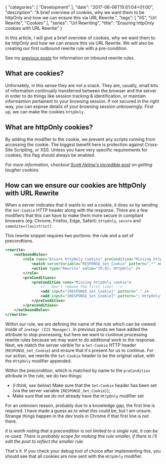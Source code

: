{
   "categories": [ "Development" ],
   "date": "2017-06-06T15:01:04+01:00",
   "description": "A brief overview of cookies, why we want them to be httpOnly and how we can ensure this via URL Rewrite.",
   "tags": [ "IIS", "Url Rewrite", "Cookies" ],
   "series": "Url Rewriting",
   "title": "Ensuring httpOnly cookies with URL Rewrite"
}

In this article, I will give a brief overview of cookies, why we want them to be httpOnly and how we can ensure this via URL Rewrite. We will also be creating our first outbound rewrite rule with a pre-condition.

<!--more-->

See my [previous posts](/article/2017/06/removing-trailing-slashes-with-url-rewrite/) for information on inbound rewrite rules.

## What are cookies?

Unfornately, in this sense they are not a snack. They are, usually, small bits of information continually transferred between the browser and the server in order to do things like session tracking & identification, or maintain informantion pertainent to your browsing session. If not secured in the right way, you can expose details of your browsing session unknowingly. First up, we can make the cookies `httpOnly`.

## What are httpOnly cookies?

By adding the modifier to the cookie, we prevent any scripts running from accessing the cookie. The biggest benefit here is protection against Cross-Site Scripting, or XSS. Unless you have very specific requirements for cookies, this flag should always be enabled.

*For more information, checkout [Scott Helme's incredible post](https://scotthelme.co.uk/tough-cookies/) on getting tougher cookies.*

## How can we ensure our cookies are httpOnly with URL Rewrite

When a server indicates that it wants to set a cookie, it does so by sending the `Set-Cookie` HTTP header along with the response. There are a few modifiers that this can have to make them more secure in compliant browsers (eg: Chrome, Firefox, Edge, Safari): `httpOnly`, `secure` and `sameSite=(lax|strict)`.

This rewrite snippet requires two portions: the rule and a set of precondtions.

```xml
<rewrite>
    <outboundRules>
        <rule name="Ensure httpOnly Cookies" preCondition="Missing httpOnly cookie">
            <match serverVariable="RESPONSE_Set_Cookie" pattern=".*" negate="false" />
            <action type="Rewrite" value="{R:0}; HttpOnly" />
        </rule>
        <preConditions>
            <preCondition name="Missing httpOnly cookie">
                <!-- Don't remove the first line! -->
                <add input="{RESPONSE_Set_Cookie}" pattern="." />
                <add input="{RESPONSE_Set_Cookie}" pattern="; HttpOnly" negate="true" />
            </preCondition>
        </preconditions>
    </outboundRules>
</rewrite>
```

Within our rule, we are defining the name of the rule which can be viewed inside of `inetmgr (IIS Manager)`. In previous posts we have added the attribute to stop processing, but here we want to continue processing rewrite rules because we may want to do additional work to the response. Next, we match the server varible for a `Set-Cookie` HTTP header (`RESPONSE_Set_Cookie`) and ensure that it's present for us to continue. For our action, we rewrite the `Set-Cookie` header to be the original value, with the `HttpOnly` modifier appended.

Within the precondition, which is matched by name to the `preCondition` attribute in the rule, we do two things:

- (_I think, see below_) Make sure that the `Set-Cookie` header has been set (via the server variable `{RESPONSE_Set_Cookie}`);
- Make sure that we do not already have the `HttpOnly` modifier set

For an unknown reason, probably due to a knowledge gap, the first line is required. I have made a guess as to what this could be, but I am unsure. Strange things happen in the dev tools in Chrome if that first line is not there.

*It is worth noting that a precondition is not limited to a single rule, it can be re-used. There is probably scope for making this rule smaller, if there is i'll edit the post to reflect the smaller rule.*

That's it. If you check your debug tool of choice after implementing this, you should see that all cookies are now sent with the `HttpOnly` modifier.